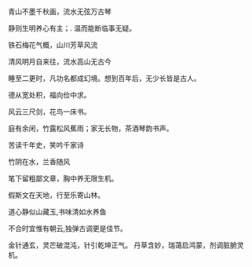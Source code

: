 青山不墨千秋画，流水无弦万古琴

静则生明养心有主；. 温而能断临事无疑。

铁石梅花气概，山川芳草风流

清风明月自来往，流水高山无古今

睡至二更时，凡功名都成幻境。想到百年后，无少长皆是古人。

德从宽处积，福向俭中求。

风云三尺剑，花鸟一床书。

庭有余闲，竹露松风蕉雨；家无长物，茶酒琴韵书声。

苦读千年史，笑吟千家诗

竹阴在水，兰香随风

笔下留粗鄙文章，胸中养无限生机。

假斯文在天地，行至乐寄山林。

道心静似山藏玉,书味清如水养鱼

不合时宜惟有朝云,独弹古调更是佳节。

金针通玄，灵芒破混沌，针引乾坤正气。
丹草含妙，瑞蔼启鸿蒙，剂调脏腑灵机。